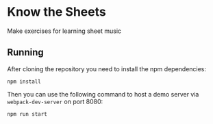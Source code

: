 # Know the Sheets

Make exercises for learning sheet music

## Running

After cloning the repository you need to install the npm dependencies:

    npm install

Then you can use the following command to host a demo server via `webpack-dev-server` on port
8080:

    npm run start
